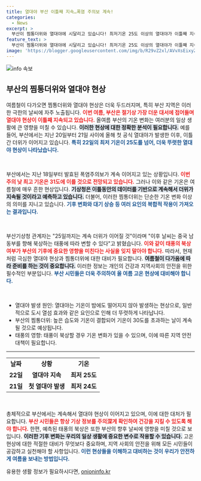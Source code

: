 ```yaml
---
title: 열대야 부산 이틀째 지속…폭염 주의보 계속!
categories:
  - News
excerpt: >
  부산이 찜통더위와 열대야에 시달리고 있습니다! 최저기온 25도 이상의 열대야가 이틀째 지속되며, 폭염주의보는 닷새째 발효 중. 다가오는 25일까지 무더위가 계속될 전망입니다.
feature_text: >
  부산이 찜통더위와 열대야에 시달리고 있습니다! 최저기온 25도 이상의 열대야가 이틀째 지속되며, 폭염주의보는 닷새째 발효 중. 다가오는 25일까지 무더위가 계속될 전망입니다.
image: 'https://blogger.googleusercontent.com/img/b/R29vZ2xl/AVvXsEixyZcFfHzMRdzZMjFBmAUKJYCLCGyLL1o632UiGVXcaFdKo_bkvkuCioo0uUKlGfBVcT3P84aROyZIXSBEx3Aw5nCQ3pTgDom1WDC4m8eifvWiAmWEEVb4x6G_l8C0QH225ldMjyaFvpxGEBGNO37VmDTDMHGhJPq73UglMfDca1-0aw/s1600/blogspot.png'
---
```


<p><img src="https://blogger.googleusercontent.com/img/b/R29vZ2xl/AVvXsEixyZcFfHzMRdzZMjFBmAUKJYCLCGyLL1o632UiGVXcaFdKo_bkvkuCioo0uUKlGfBVcT3P84aROyZIXSBEx3Aw5nCQ3pTgDom1WDC4m8eifvWiAmWEEVb4x6G_l8C0QH225ldMjyaFvpxGEBGNO37VmDTDMHGhJPq73UglMfDca1-0aw/s1600/blogspot.png" alt="info 속보" /></p>

<h2 data-ke-size="size26">부산의 찜통더위와 열대야 현상</h2>

<p data-ke-size="size16">여름철이 다가오면 찜통더위와 열대야 현상은 더욱 두드러지며, 특히 부산 지역은 이러한 극한의 날씨에 자주 노출됩니다. <b><span style="color: #ee2323;">이번 여름, 부산은 절기상 가장 더운 대서에 접어들며 열대야 현상이 이틀째 지속되고 있습니다.</span></b> 올여름 부산의 기온 변화는 여러분의 일상 생활에 큰 영향을 미칠 수 있습니다. <b><span style="background-color: #21538527;">이러한 현상에 대한 정확한 분석이 필요합니다.</span></b> 예를 들어, 부산에서는 지난 20일부터 21일 사이에 올해 첫 공식 열대야가 발생한 이후, 이틀간 더위가 이어지고 있습니다. <b><span style="color: #1a5490;">특히 22일의 최저 기온이 25도를 넘어, 더욱 뚜렷한 열대야 현상이 나타났습니다.</span></b></p>

<p data-ke-size="size16">&nbsp;</p>

<p>부산에서는 지난 18일부터 발효된 폭염주의보가 계속 이어지고 있는 상황입니다. <b><span style="color: #ee2323;">이번 주의 낮 최고 기온은 31도에 이를 것으로 전망되고 있습니다.</span></b> 그러나 이와 같은 기온은 여름철에 매우 흔한 현상입니다. <b><span style="background-color: #21538527;">기상청은 이틀동안의 데이터를 기반으로 계속해서 더위가 지속될 것이라고 예측하고 있습니다.</span></b> 더불어, 이러한 찜통더위는 단순한 기온 변화 이상의 의미를 지니고 있습니다. <b><span style="color: #1a5490;">기후 변화와 대기 상승 등 여러 요인의 복합적 작용이 가져오는 결과입니다.</span></b></p>

<p data-ke-size="size16">&nbsp;</p>

<p>부산기상청 관계자는 "25일까지는 계속 더위가 이어질 것"이라며 "이후 날씨는 중국 남동부를 향해 북상하는 태풍에 따라 변할 수 있다"고 밝혔습니다. <b><span style="color: #ee2323;">이와 같이 태풍의 북상 여부가 부산의 기후에 중요한 영향을 미친다는 사실을 잊지 말아야 합니다.</span></b> 따라서, 현재처럼 극심한 열대야 현상과 찜통더위에 대한 대비가 필요합니다. <b><span style="background-color: #21538527;">여름철이 다가옴에 따라 준비를 하는 것이 중요합니다.</span></b> 이러한 정보는 개인의 건강과 지역사회의 안전을 위한 필수적인 부분입니다. <b><span style="color: #1a5490;">부산 시민들은 더욱 주의하여 올 여름 고온 현상에 대비해야 합니다.</span></b></p>

<p data-ke-size="size16">&nbsp;</p>

<ul>
<li>열대야 발생 원인: 열대야는 기온이 밤에도 떨어지지 않아 발생하는 현상으로, 일반적으로 도시 열섬 효과와 같은 요인으로 인해 더 뚜렷하게 나타납니다.</li>
<li>부산의 찜통더위: 높은 습도와 기온이 결합되어 기온이 30도를 초과하는 날이 계속될 것으로 예상됩니다.</li>
<li>태풍의 영향: 태풍이 북상할 경우 기온 변화가 있을 수 있으며, 이에 따른 지역 안전 대책이 필요합니다.</li>
</ul>

<hr>

<table style="width: 100%;">
    <tr>
        <td style="text-align: center; height: 17px;"><b>날짜</b></td>
        <td style="text-align: center; height: 17px;"><b>상황</b></td>
        <td style="text-align: center; height: 17px;"><b>기온</b></td>
    </tr>
    <tr>
        <td style="text-align: center; height: 17px;"><b>22일</b></td>
        <td style="text-align: center; height: 17px;"><b>열대야 지속</b></td>
        <td style="text-align: center; height: 17px;"><b>최저 25도</b></td>
    </tr>
    <tr>
        <td style="text-align: center; height: 17px;"><b>21일</b></td>
        <td style="text-align: center; height: 17px;"><b>첫 열대야 발생</b></td>
        <td style="text-align: center; height: 17px;"><b>최저 24도</b></td>
    </tr>
</table>

<p data-ke-size="size16">&nbsp;</p>

<p>총체적으로 부산에서는 계속해서 열대야 현상이 이어지고 있으며, 이에 대한 대처가 필요합니다. <b><span style="color: #ee2323;">부산 시민들은 항상 기상 정보를 주의深게 확인하여 건강을 지킬 수 있도록 해야 합니다.</span></b> 한편, 예측된 태풍의 북상은 또한 부산의 향후 날씨에 영향을 미칠 것으로 보입니다. <b><span style="background-color: #21538527;">이러한 기후 변화는 우리의 일상 생활에 중요한 변수로 작용할 수 있습니다.</span></b> 고온 현상에 대한 적절한 대비가 무엇보다 중요하며, 지역 사회의 안전을 위해 모든 시민들이 공감하고 실천해야 할 사항입니다. <b><span style="color: #1a5490;">이런 현상들을 이해하고 대비하는 것이 우리가 안전하게 여름을 보내는 방법입니다.</span></b></p>
유용한 생활 정보가 필요하시다면, <a href="https://onioninfo.kr" rel="dofollow">onioninfo.kr</a>


